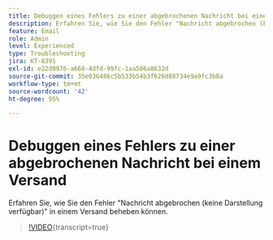 ```yaml
---
title: Debuggen eines Fehlers zu einer abgebrochenen Nachricht bei einem Versand
description: Erfahren Sie, wie Sie den Fehler "Nachricht abgebrochen (keine Darstellung verfügbar)" in einem Versand beheben können.
feature: Email
role: Admin
level: Experienced
type: Troubleshooting
jira: KT-8391
exl-id: e22d0976-a668-4dfd-99fc-1aa586a8632d
source-git-commit: 35e036486c5b533b54b3f626d88734e9a9fc3b8a
workflow-type: tm+mt
source-wordcount: '42'
ht-degree: 95%

---
```


# Debuggen eines Fehlers zu einer abgebrochenen Nachricht bei einem Versand

Erfahren Sie, wie Sie den Fehler &quot;Nachricht abgebrochen (keine Darstellung verfügbar)&quot; in einem Versand beheben können.

>[!VIDEO](https://video.tv.adobe.com/v/335895?quality=12&learn=on){transcript=true}
